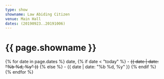 ```yaml
---
type: show
showname: Law Abiding Citizen
venue: Main Hall
dates: (20190923..20191006)
---
```

# {{ page.showname }}

{% for date in page.dates %}
  date, 
  {% if date < "today" %}
    - ~~{{ date | date: "%b %d, %y" }}~~
  {% else %}
    - {{ date | date: "%b %d, %y" }}
  {% endif %}
{% endfor %}
